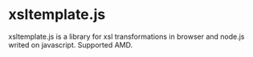 xsltemplate.js
==============

xsltemplate.js is a library for xsl transformations in browser and node.js writed on javascript. Supported AMD.
